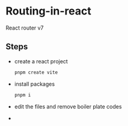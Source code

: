 # Routing-in-react 

React router v7 

## Steps 

- create a react project 
    ```js
    pnpm create vite
    ```
- install packages
    ```js
    pnpm i
    ```

- edit the files and remove boiler plate codes

- 